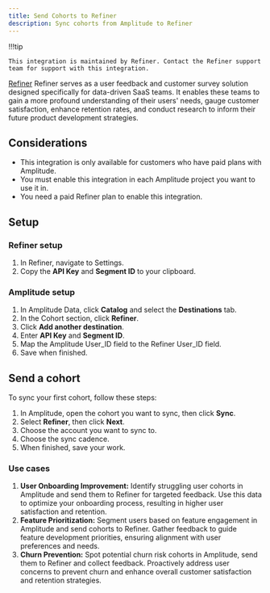 ```yaml
---
title: Send Cohorts to Refiner
description: Sync cohorts from Amplitude to Refiner
---
```


!!!tip

    This integration is maintained by Refiner. Contact the Refiner support team for support with this integration. 

[Refiner](https://refiner.io/) Refiner serves as a user feedback and customer survey solution designed specifically for data-driven SaaS teams. It enables these teams to gain a more profound understanding of their users' needs, gauge customer satisfaction, enhance retention rates, and conduct research to inform their future product development strategies.

## Considerations

- This integration is only available for customers who have paid plans with Amplitude.
- You must enable this integration in each Amplitude project you want to use it in.
- You need a paid Refiner plan to enable this integration.

## Setup

### Refiner setup

1. In Refiner, navigate to Settings.
2. Copy the **API Key** and **Segment ID** to your clipboard.

### Amplitude setup

1. In Amplitude Data, click **Catalog** and select the **Destinations** tab.
2. In the Cohort section, click **Refiner**.
3. Click **Add another destination**.
4. Enter **API Key** and **Segment ID**.
5. Map the Amplitude User_ID field to the Refiner User_ID field. 
6. Save when finished.

## Send a cohort

To sync your first cohort, follow these steps:

1. In Amplitude, open the cohort you want to sync, then click **Sync**.
2. Select **Refiner**, then click **Next**.
3. Choose the account you want to sync to.
4. Choose the sync cadence.
5. When finished, save your work.

### Use cases

1. **User Onboarding Improvement:** Identify struggling user cohorts in Amplitude and send them to Refiner for targeted feedback. Use this data to optimize your onboarding process, resulting in higher user satisfaction and retention.
2. **Feature Prioritization:** Segment users based on feature engagement in Amplitude and send cohorts to Refiner. Gather feedback to guide feature development priorities, ensuring alignment with user preferences and needs.
3. **Churn Prevention:** Spot potential churn risk cohorts in Amplitude, send them to Refiner and collect feedback. Proactively address user concerns to prevent churn and enhance overall customer satisfaction and retention strategies.
